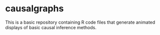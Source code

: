 # causalgraphs
This is a basic repository containing R code files that generate animated displays of basic causal inference methods.
